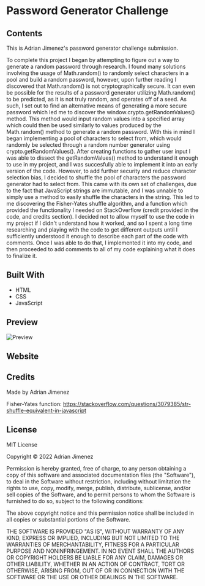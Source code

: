 # Password Generator Challenge

## Contents
This is Adrian Jimenez's password generator challenge submission.

To complete this project I began by attempting to figure out a way to generate a random password through research. I found many solutions involving the usage of Math.random() to randomly select characters in a pool and build a random password, however, upon further reading I discovered that Math.random() is not cryptographically secure. It can even be possible for the results of a password generator utilizing Math.random() to be predicted, as it is not truly random, and operates off of a seed. As such, I set out to find an alternative means of generating a more secure password which led me to discover the window.crypto.getRandomValues() method. This method would input random values into a specified array which could then be used similarly to values produced by the Math.random() method to generate a random password. With this in mind I began implementing a pool of characters to select from, which would randomly be selected through a random number generator using crypto.getRandomValues(). After creating functions to gather user input I was able to dissect the getRandomValues() method to understand it enough to use in my project, and I was succesfully able to implement it into an early version of the code. However, to add further security and reduce character selection bias, I decided to shuffle the pool of characters the password generator had to select from. This came with its own set of challenges, due to the fact that JavaScript strings are immutable, and I was unnable to simply use a method to easily shuffle the characters in the string. This led to me discovering the Fisher-Yates shuffle algorithm, and a function which provided the functionality I needed on StackOverflow (credit provided in the code, and credits section). I decided not to allow myself to use the code in my project if I didn't understand how it worked, and so I spent a long time researching and playing with the code to get different outputs until I sufficiently understood it enough to describe each part of the code with comments. Once I was able to do that, I implemented it into my code, and then proceeded to add comments to all of my code explaining what it does to finalize it.

## Built With
* HTML
* CSS
* JavaScript

## Preview
![Preview](path)

## Website

## Credits
Made by Adrian Jimenez

Fisher-Yates function:
https://stackoverflow.com/questions/3079385/str-shuffle-equivalent-in-javascript

## License

MIT License

Copyright ©️ 2022 Adrian Jimenez

Permission is hereby granted, free of charge, to any person obtaining a copy
of this software and associated documentation files (the "Software"), to deal
in the Software without restriction, including without limitation the rights
to use, copy, modify, merge, publish, distribute, sublicense, and/or sell
copies of the Software, and to permit persons to whom the Software is
furnished to do so, subject to the following conditions:

The above copyright notice and this permission notice shall be included in all
copies or substantial portions of the Software.

THE SOFTWARE IS PROVIDED "AS IS", WITHOUT WARRANTY OF ANY KIND, EXPRESS OR
IMPLIED, INCLUDING BUT NOT LIMITED TO THE WARRANTIES OF MERCHANTABILITY,
FITNESS FOR A PARTICULAR PURPOSE AND NONINFRINGEMENT. IN NO EVENT SHALL THE
AUTHORS OR COPYRIGHT HOLDERS BE LIABLE FOR ANY CLAIM, DAMAGES OR OTHER
LIABILITY, WHETHER IN AN ACTION OF CONTRACT, TORT OR OTHERWISE, ARISING FROM,
OUT OF OR IN CONNECTION WITH THE SOFTWARE OR THE USE OR OTHER DEALINGS IN THE
SOFTWARE.

